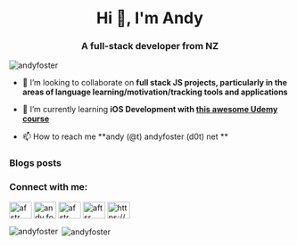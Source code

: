 <h1 align="center">Hi 👋, I'm Andy</h1>
<h3 align="center">A full-stack developer from NZ</h3>

<p align="left"> <img src="https://komarev.com/ghpvc/?username=andyfoster" alt="andyfoster" /> </p>

- 👯 I’m looking to collaborate on **full stack JS projects, particularly in the areas of language learning/motivation/tracking tools and applications**

- 🌱 I’m currently learning **iOS Development with [this awesome Udemy course](https://www.udemy.com/course/ios-13-app-development-bootcamp)**


- 📫 How to reach me **andy (@t) andyfoster (d0t) net **

### Blogs posts
<!-- BLOG-POST-LIST:START -->
<!-- BLOG-POST-LIST:END -->

<p align="left">
<h3 align="left">Connect with me:</h3>
<a href="https://twitter.com/afstr" target="blank"><img align="center" src="https://cdn.jsdelivr.net/npm/simple-icons@3.0.1/icons/twitter.svg" alt="afstr" height="30" width="40" /></a>
<a href="https://fb.com/andy.foster" target="blank"><img align="center" src="https://cdn.jsdelivr.net/npm/simple-icons@3.0.1/icons/facebook.svg" alt="andy.foster" height="30" width="40" /></a>
<a href="https://instagram.com/afstr" target="blank"><img align="center" src="https://cdn.jsdelivr.net/npm/simple-icons@3.0.1/icons/instagram.svg" alt="afstr" height="30" width="40" /></a>
<a href="https://www.leetcode.com/aftsr" target="blank"><img align="center" src="https://cdn.jsdelivr.net/npm/simple-icons@3.0.1/icons/leetcode.svg" alt="aftsr" height="30" width="40" /></a>
<a href="/https://andyfoster.net/feed/" target="blank"><img align="center" src="https://cdn.jsdelivr.net/npm/simple-icons@3.0.1/icons/rss.svg" alt="https://andyfoster.net/feed/" height="30" width="40" /></a>
</p>

<p><img align="left" src="https://github-readme-stats.vercel.app/api/top-langs/?username=andyfoster&layout=compact" alt="andyfoster" /></p>

<p>&nbsp;<img align="center" src="https://github-readme-stats.vercel.app/api?username=andyfoster&show_icons=true" alt="andyfoster" /></p>
